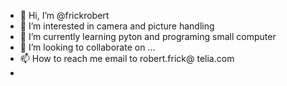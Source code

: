 - 👋 Hi, I’m @frickrobert
- 👀 I’m interested in camera and picture handling
- 🌱 I’m currently learning pyton and programing small computer
- 💞️ I’m looking to collaborate on ...
- 📫 How to reach me email to robert.frick@ telia.com
-


<!---
frickrobert/frickrobert is a ✨ special ✨ repository because its `README.md` (this file) appears on your GitHub profile.
You can click the Preview link to take a look at your changes.
--->
